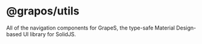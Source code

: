 # @grapos/utils

All of the navigation components for GrapeS, the type-safe Material Design-based UI library for SolidJS.

